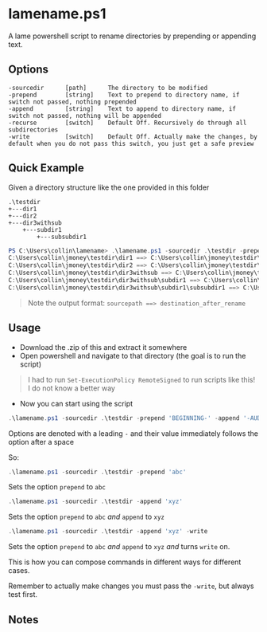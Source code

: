 # lamename.ps1

A lame powershell script to rename directories by prepending or appending text.

## Options

```
-sourcedir      [path]      The directory to be modified
-prepend        [string]    Text to prepend to directory name, if switch not passed, nothing prepended
-append         [string]    Text to append to directory name, if switch not passed, nothing will be appended
-recurse        [switch]    Default Off. Recursively do through all subdirectories
-write          [switch]    Default Off. Actually make the changes, by default when you do not pass this switch, you just get a safe preview
```

## Quick Example

Given a directory structure like the one provided in this folder

```
.\testdir
+---dir1
+---dir2
+---dir3withsub
    +---subdir1
        +---subsubdir1
```

```ps1
PS C:\Users\collin\lamename> .\lamename.ps1 -sourcedir .\testdir -prepend 'CLIENTNAME-' -append '-AUDIT1' -recurse
C:\Users\collin\jmoney\testdir\dir1 ==> C:\Users\collin\jmoney\testdir\CLIENTNAME-dir1-AUDIT1
C:\Users\collin\jmoney\testdir\dir2 ==> C:\Users\collin\jmoney\testdir\CLIENTNAME-dir2-AUDIT1
C:\Users\collin\jmoney\testdir\dir3withsub ==> C:\Users\collin\jmoney\testdir\CLIENTNAME-dir3withsub-AUDIT1
C:\Users\collin\jmoney\testdir\dir3withsub\subdir1 ==> C:\Users\collin\jmoney\testdir\dir3withsub\CLIENTNAME-subdir1-AUDIT1
C:\Users\collin\jmoney\testdir\dir3withsub\subdir1\subsubdir1 ==> C:\Users\collin\jmoney\testdir\dir3withsub\subdir1\CLIENTNAME-subsubdir1-AUDIT1
```

> Note the output format: `sourcepath ==> destination_after_rename`

## Usage

- Download the .zip of this and extract it somewhere
- Open powershell and navigate to that directory (the goal is to run the script)

> I had to run `Set-ExecutionPolicy RemoteSigned` to run scripts like this! I do not know a better way

- Now you can start using the script

```ps1
.\lamename.ps1 -sourcedir .\testdir -prepend 'BEGINNING-' -append '-AUDIT1' -recurse
```

Options are denoted with a leading `-` and their value immediately follows the option after a space

So: 

```ps1
.\lamename.ps1 -sourcedir .\testdir -prepend 'abc'
```

Sets the option `prepend` to `abc`

```ps1
.\lamename.ps1 -sourcedir .\testdir -append 'xyz'
```

Sets the option `prepend` to `abc` _and_ `append` to `xyz`

```ps1
.\lamename.ps1 -sourcedir .\testdir -append 'xyz' -write
```

Sets the option `prepend` to `abc` _and_ `append` to `xyz` _and_ turns `write` on.

This is how you can compose commands in different ways for different cases.

Remember to actually make changes you must pass the `-write`, but always test first.

## Notes
